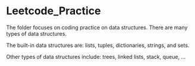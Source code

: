 # Leetcode_Practice

The folder focuses on coding practice on data structures. There are many types of data structures. 

The built-in data structures are: lists, tuples, dictionaries, strings, and sets.

Other types of data structures include: trees, linked lists, stack, queue, ...
